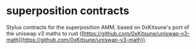 # superposition contracts

Stylus contracts for the superposition AMM, based on 0xKitsune's port of the uniswap v3 maths to rust ([https://github.com/0xKitsune/uniswap-v3-math](https://github.com/0xKitsune/uniswap-v3-math)).
